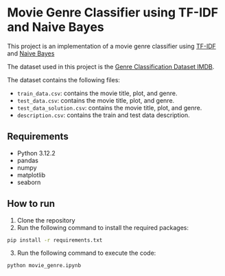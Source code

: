# Movie Genre Classifier using TF-IDF and Naive Bayes

This project is an implementation of a movie genre classifier using [TF-IDF](https://scikit-learn.org/1.5/modules/generated/sklearn.feature_extraction.text.TfidfVectorizer.html) and [Naive Bayes](https://scikit-learn.org/1.5/modules/naive_bayes.html)

The dataset used in this project is the [Genre Classification Dataset IMDB](https://www.kaggle.com/datasets/hijest/genre-classification-dataset-imdb).

The dataset contains the following files:
- `train_data.csv`: contains the movie title, plot, and genre.
- `test_data.csv`: contains the movie title, plot, and genre.
- `test_data_solution.csv`: contains the movie title, plot, and genre.
- `description.csv`: contains the train and test data description.

## Requirements

- Python 3.12.2
- pandas
- numpy
- matplotlib
- seaborn


## How to run

1. Clone the repository
2. Run the following command to install the required packages:
```bash
pip install -r requirements.txt
```

3. Run the following command to execute the code:
```bash
python movie_genre.ipynb
```